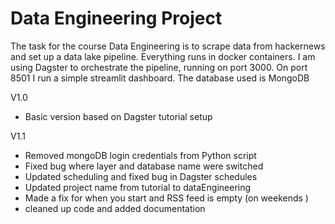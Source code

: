 # Data Engineering Project

The task for the course Data Engineering is to scrape data from hackernews and set up a data lake pipeline. Everything runs in docker containers. I am using Dagster to orchestrate the pipeline, running on port 3000. On port 8501 I run a simple streamlit dashboard. The database used is MongoDB

V1.0

- Basic version based on Dagster tutorial setup

V1.1

- Removed mongoDB login credentials from Python script
- Fixed bug where layer and database name were switched
- Updated scheduling and fixed bug in Dagster schedules
- Updated project name from tutorial to dataEngineering
- Made a fix for when you start and RSS feed is empty (on weekends )
- cleaned up code and added documentation
